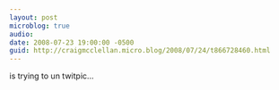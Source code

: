 ```yaml
---
layout: post
microblog: true
audio: 
date: 2008-07-23 19:00:00 -0500
guid: http://craigmcclellan.micro.blog/2008/07/24/t866728460.html
---
```

is trying to un twitpic...
